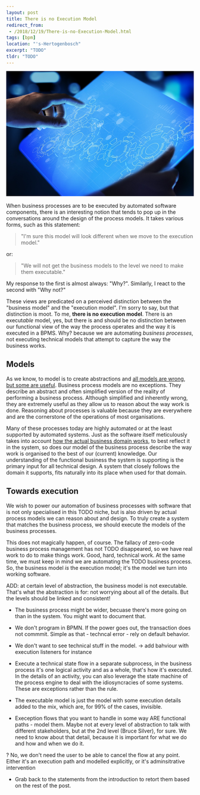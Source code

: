 ```yaml
---
layout: post
title: There is no Execution Model
redirect_from:
 - /2018/12/19/There-is-no-Execution-Model.html
tags: [bpm]
location: "'s-Hertogenbosch"
excerpt: "TODO"
tldr: "TODO"
---
```

![Executable model][executable-model]

When business processes are to be executed by automated software components, there is an interesting notion that tends to pop up in the conversations around the design of the process models. It takes various forms, such as this statement:

> "I'm sure this model will look different when we move to the execution model."

or:
 
> "We will not get the business models to the level we need to make them executable."

My response to the first is almost always: "Why?". Similarly, I react to the second with "Why not?"

These views are predicated on a perceived distinction between the "business model" and the "execution model". I'm sorry to say, but that distinction is moot. To me, **there is no execution model**. There is an execut*able* model, yes, but there is and should be no distinction between our functional view of the way the process operates and the way it is executed in a BPMS. Why? because we are automating *business processes*, not executing technical models that attempt to capture the way the business works.

## Models

As we know, to model is to create abstractions and [all models are wrong, but some are useful][models-wrong-useful]. Business process models are no exceptions. They describe an abstract and often simplified version of the reality of performing a business process. Although simplified and inherently wrong, they are extremely useful as they allow us to reason about the way work is done. Reasoning about processes is valuable because they are everywhere and are the cornerstone of the operations of most organisations.

Many of these processes today are highly automated or at the least supported by automated systems. Just as the software itself meticulously takes into account [how the actual business domain works][domain-driven-design], to best reflect it in the system, so does our model of the business process describe the way work is organised to the best of our (current) knowledge. Our understanding of the functional business the system is supporting is the primary input for all technical design. A system that closely follows the domain it supports, fits naturally into its place when used for that domain.

## Towards execution

We wish to power our automation of business processes with software that is not only specialised in this TODO niche, but is also driven by actual process models we can reason about and design. To truly create a system that matches the business process, we should execute the models of the business processes.

This does not magically happen, of course. The fallacy of zero-code business process management has not TODO disappeared, so we have real work to do to make things work. Good, hard, technical work. At the same time, we must keep in mind we are automating the TODO business process. So, the business model *is* the execution model; it's the model we turn into working software.


ADD: at certain level of abstraction, the business model is not executable. That's what the abstraction is for: not worrying about all of the details. But the levels should be linked and consistent!
* The business process might be wider, becuase there's more going on than in the system. You might want to document that.

* We don't program in BPMN. If the power goes out, the transaction does not commmit. Simple as that - techncal error - rely on default behavior.

* We don't want to see technical stuff in the model. -> add bahviour with execution listeners for instance

* Execute a technical state flow in a separate subprocess, in the business process it's one logical activity and as a whole, that's how it's executed. In the details of an activity, you can also leverage the state machine of the process engine to deal with the idiosyncracies of some systems. These are exceptions rather than the rule.

* The executable model is just the model with some execution details added to the mix, which are, for 99% of the cases, invisible.

* Exeception flows that you want to handle in some way ARE functional paths - model them. Maybe not at every level of abstraction to talk with different stakeholders, but at the 2nd level (Bruce 
Silver), for sure. We need to know about that detail, because it is important for what we do and how and when we do it.


? No, we don't need the user to be able to cancel the flow at any point. Either it's an execution path and modelled explicitly, or it's adminsitrative intervention 

* Grab back to the statements from the introduction to retort them based on the rest of the post.




[executable-model]: /assets/images/posts/process-automation.jpg  "Executable model"
[models-wrong-useful]: https://www.quotes.net/quote/58494 "Essentially, all models are wrong, but some are useful."
[domain-driven-design]: http://dddcommunity.org/learning-ddd/what_is_ddd/ "What is Domain-Driven Design?"